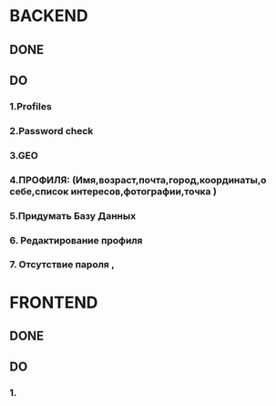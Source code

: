 # BACKEND

## DONE



## DO
### 1.Profiles
### 2.Password check
### 3.GEO
### 4.ПРОФИЛЯ: (Имя,возраст,почта,город,координаты,о себе,список интересов,фотографии,точка )
### 5.Придумать Базу Данных 
### 6. Редактирование профиля
### 7. Отсутствие пароля ,
     

# FRONTEND

## DONE

## DO

### 1.

 